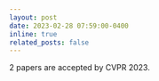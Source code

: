 ```yaml
---
layout: post
date: 2023-02-28 07:59:00-0400
inline: true
related_posts: false
---
```


2 papers are accepted by CVPR 2023.